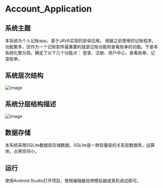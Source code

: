 # Account_Application
## 系统主题
本系统为个人记账app，基于JAVA实现的安卓应用。
根据之前使用的记账程序，功能繁多，但作为一个记账软件最重要的就是记账功能和查看账单的功能。于是本系统化繁为简，确定了以下几个功能点：
登录、注册、用户中心、查看账单、记录账单。

## 系统层次结构
![image](https://user-images.githubusercontent.com/52984307/120250836-1b204900-c2b2-11eb-92e4-c2ca259f00b4.png)

## 系统分层结构描述
![image](https://user-images.githubusercontent.com/52984307/120250893-4dca4180-c2b2-11eb-94bd-e43d981d110b.png)

## 数据存储 
本系统采用SQLite数据库存储数据。SQLite是一款轻量级的关系型数据库，运算快，占用空间小。

## 运行
使用Android Studio打开项目，使用编辑器自带模拟器或真机调试即可。

